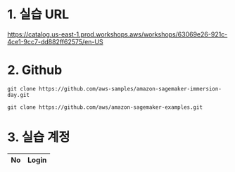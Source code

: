 # 1. 실습 URL 
https://catalog.us-east-1.prod.workshops.aws/workshops/63069e26-921c-4ce1-9cc7-dd882ff62575/en-US

# 2. Github
```
git clone https://github.com/aws-samples/amazon-sagemaker-immersion-day.git
```
```
git clone https://github.com/aws/amazon-sagemaker-examples.git
```

# 3. 실습 계정
|No   | Login                                                            |
|---- | -----------------------------------------------------------------|


